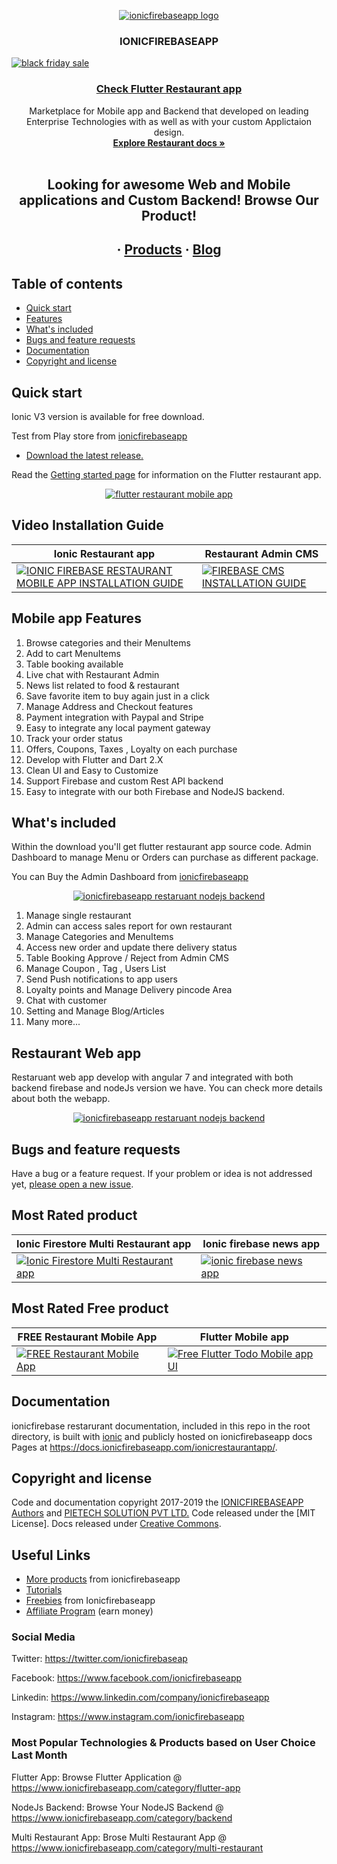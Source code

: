 
<p align="center">
  <a href="https://www.ionicfirebaseapp.com/">
    <img src="https://res.cloudinary.com/ionicfirebaseapp/image/upload/v1564048005/ifa-icon_srjsu3.png" alt="ionicfirebaseapp logo">
  </a>
</p>
<h3 align="center">IONICFIREBASEAPP</h3>

<a href="https://www.ionicfirebaseapp.com/coupons" rel=no follow><img src="https://res.cloudinary.com/dlx35qw0l/image/upload/v1574401451/Codecanyon/Black_Friday_Banner_1.png" alt="black friday sale">
</a>
 <a href="https://www.ionicfirebaseapp.com/products/flutter-restaurant-app"> <h3 align="center">Check Flutter Restaurant app  </h3> </a>

<p align="center">
  Marketplace for Mobile app and Backend that developed on leading Enterprise Technologies with as well as with your custom Applictaion design.
  <br>
  <a href="https://docs.ionicfirebaseapp.com/flutterapp"><strong>Explore Restaurant docs »</strong></a>
  <br>
  <br>
  </p>
  <h2 align="center"> Looking for awesome Web and Mobile applications and Custom  Backend! Browse Our Product!</h2> 
  <h2 align="center">
  ·
  <a href="https://www.ionicfirebaseapp.com/products">Products</a>
  ·
  <a href="https://www.ionicfirebaseapp.com/blogs">Blog</a>
  </h2>

## Table of contents

- [Quick start](#quick-start)
- [Features](#mobile-app-features)
- [What's included](#whats-included)
- [Bugs and feature requests](#bugs-and-feature-requests)
- [Documentation](#documentation)
- [Copyright and license](#copyright-and-license)

## Quick start

Ionic V3 version is available for free download. 

Test from Play store from [ionicfirebaseapp](https://play.google.com/store/apps/details?id=com.yourcompany.singlerestaurant)

- [Download the latest release.](https://www.ionicfirebaseapp.com/products/flutter-restaurant-app)

Read the [Getting started page](https://docs.ionicfirebaseapp.com/flutterapp/) for information on the Flutter restaurant app.

<p align="center">
  <a href="https://www.ionicfirebaseapp.com/products/flutter-restaurant-app">
    <img src="https://res.cloudinary.com/dlx35qw0l/image/upload/v1566991562/Flutter-Restaurant_upmuph.jpg" alt="flutter restaurant mobile app">
  </a>
</p>

## Video Installation Guide 
| Ionic Restaurant app  | Restaurant Admin CMS |
| ------------- | ------------- |
| [![IONIC FIREBASE RESTAURANT MOBILE APP INSTALLATION GUIDE](https://res.cloudinary.com/dlx35qw0l/image/upload/v1568114294/restaurant-thumbnail_dv7emx.jpg)](http://www.youtube.com/watch?v=vyt5fe5UON4) | [![FIREBASE CMS INSTALLATION GUIDE](https://res.cloudinary.com/dlx35qw0l/image/upload/v1568114293/Youtube-thumbnail_fzudsy.jpg)](https://www.youtube.com/watch?v=DdW09PWLBFk)|

## Mobile app Features

1. Browse categories and their  MenuItems
2. Add to cart MenuItems
3. Table booking available
4. Live chat with Restaurant Admin
5. News list related to food & restaurant
6. Save favorite item to buy again just in a click
7. Manage Address and Checkout features
8. Payment integration with Paypal and Stripe
9. Easy to integrate any local payment gateway
10. Track your order status
11. Offers, Coupons, Taxes , Loyalty on each purchase
12. Develop with Flutter and Dart 2.X
13. Clean UI and Easy to Customize
14. Support Firebase and custom Rest API backend 
15. Easy to integrate with our both Firebase and NodeJS backend. 

## What's included

Within the download you'll get flutter restaurant app source code. Admin Dashboard to manage Menu or Orders can purchase as different package. 

You can Buy the Admin Dashboard from [ionicfirebaseapp](https://www.ionicfirebaseapp.com/products/node-JS-restaurant-backend-dashboard)

<p align="center">
  <a href="https://www.ionicfirebaseapp.com/products/backend-restaurant-firebase-app/">
    <img src="https://res.cloudinary.com/dlx35qw0l/image/upload/v1566992480/Restaurant-Dashboard_1_vldizk.jpg" alt="ionicfirebaseapp restaruant nodejs backend">
  </a>
</p>

1. Manage single restaurant
2. Admin can access sales report for own restaurant
3. Manage Categories and MenuItems
4. Access new order and update there delivery status
5. Table Booking Approve / Reject from Admin CMS
6. Manage Coupon , Tag , Users List
7. Send Push notifications to app users
8. Loyalty points and Manage Delivery pincode Area
9. Chat with customer
10. Setting and Manage Blog/Articles
11. Many more...

## Restaurant Web app 

Restaruant web app develop with angular 7 and integrated with both backend firebase and nodeJs version we have. You can check more details about both the webapp.

<p align="center">
  <a href="https://www.ionicfirebaseapp.com/products/web-restaurant-nodeJs-app">
    <img src="https://res.cloudinary.com/dzu7tvexv/image/upload/f_auto,q_auto/v1566464628/x6o3kyqftwqeu59na3jy.jpg" alt="ionicfirebaseapp restaruant nodejs backend">
  </a>
</p>



## Bugs and feature requests

Have a bug or a feature request. If your problem or idea is not addressed yet, [please open a new issue](https://github.com/ionicfirebaseapp/ionic-3-restaurantapp/issues/new).

## Most Rated product 

| Ionic Firestore Multi Restaurant app  | Ionic firebase news app |
| ------------- | ------------- |
| <a href="https://www.ionicfirebaseapp.com/products/ionic-firestore-multirestaurant-app" rel="Ionic Firestore Multi Restaurant app">![Ionic Firestore Multi Restaurant app](https://res.cloudinary.com/dzu7tvexv/image/upload/f_auto,q_auto/v1533022959/cua4f3jgjv6kphrilkdg.png) </a> |  <a href="https://www.ionicfirebaseapp.com/products/ionic-firebase-news-mobile-app" rel="ionic firebase news app"> ![ionic firebase news app](https://res.cloudinary.com/dzu7tvexv/image/upload/f_auto,q_auto/v1566279795/lpxcddrqaiagg0f58lny.jpg) </a>| 

## Most Rated Free product 

| FREE Restaurant Mobile App  | Flutter Mobile app |
| ------------- | ------------- |
| <a href="https://www.ionicfirebaseapp.com/products/ionic-3-restaurant-mobile-app" rel="FREE Restaurant Mobile App">![FREE Restaurant Mobile App](https://res.cloudinary.com/dzu7tvexv/image/upload/w_590,h_300,f_auto,q_auto/v1566369745/tepubukeji3u5qpr7o3p.jpg) </a> |  <a href="https://www.ionicfirebaseapp.com/products/flutter-mobile-app" rel="Free Flutter Todo Mobile app UI"> ![Free Flutter Todo Mobile app UI](https://res.cloudinary.com/dzu7tvexv/image/upload/w_590,h_300,f_auto,q_auto/v1540272427/y3sogf3if3ostylxr95y.jpg) </a>| 

## Documentation

ionicfirebase restarurant documentation, included in this repo in the root directory, is built with [ionic](https://ionicframework.com/) and publicly hosted on ionicfirebaseapp docs Pages at <https://docs.ionicfirebaseapp.com/ionicrestaurantapp/>.


## Copyright and license

Code and documentation copyright 2017-2019 the [IONICFIREBASEAPP Authors](https://ionicfirebaseapp.com) and [PIETECH SOLUTION PVT LTD.](https://pietechsolution.com) Code released under the [MIT License]. Docs released under [Creative Commons](https://creativecommons.org/licenses/by/3.0/).

## Useful Links

- [More products](https://www.ionicfirebaseapp.com/products) from ionicfirebaseapp
- [Tutorials](https://www.youtube.com/channel/UCAes_uRy_H3pJ7z4OO78oIg)
- [Freebies]() from Ionicfirebaseapp
- [Affiliate Program](https://www.ionicfirebaseapp.com/affiliate) (earn money)

### Social Media

Twitter: <https://twitter.com/ionicfirebaseap>

Facebook: <https://www.facebook.com/ionicfirebaseapp>

Linkedin: <https://www.linkedin.com/company/ionicfirebaseapp>

Instagram: <https://www.instagram.com/ionicfirebaseapp>

### Most Popular Technologies & Products based on User Choice Last Month

Flutter App: Browse Flutter Application @ https://www.ionicfirebaseapp.com/category/flutter-app

NodeJs Backend: Browse Your NodeJS Backend @ https://www.ionicfirebaseapp.com/category/backend

Multi Restaurant App: Brose Multi Restaurant App @ https://www.ionicfirebaseapp.com/category/multi-restaurant
